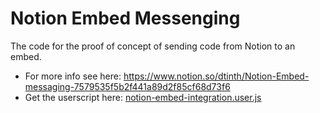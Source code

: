 # Notion Embed Messenging

The code for the proof of concept of sending code from Notion to an embed.

- For more info see here: https://www.notion.so/dtinth/Notion-Embed-messaging-7579535f5b2f441a89d2f85cf68d73f6
- Get the userscript here: [notion-embed-integration.user.js](notion-embed-integration.user.js)
